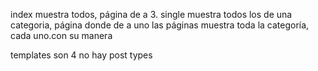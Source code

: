 index muestra todos, página de a 3.
single muestra todos los de una categoria, página donde de a uno
las páginas muestra toda la categoría, cada uno.con su manera

templates son 4
no hay post types